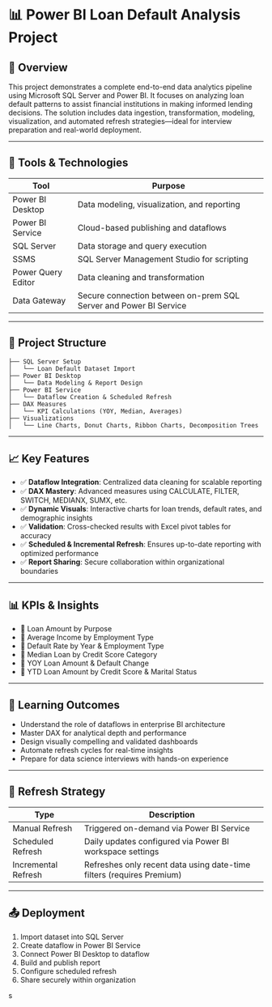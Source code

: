 # 📊 Power BI Loan Default Analysis Project

## 🚀 Overview

This project demonstrates a complete end-to-end data analytics pipeline using Microsoft SQL Server and Power BI. It focuses on analyzing loan default patterns to assist financial institutions in making informed lending decisions. The solution includes data ingestion, transformation, modeling, visualization, and automated refresh strategies—ideal for interview preparation and real-world deployment.

---

## 🧰 Tools & Technologies

| Tool               | Purpose                                      |
|--------------------|----------------------------------------------|
| Power BI Desktop   | Data modeling, visualization, and reporting  |
| Power BI Service   | Cloud-based publishing and dataflows         |
| SQL Server         | Data storage and query execution             |
| SSMS               | SQL Server Management Studio for scripting   |
| Power Query Editor | Data cleaning and transformation             |
| Data Gateway       | Secure connection between on-prem SQL Server and Power BI Service |

---

## 📂 Project Structure

```plaintext
├── SQL Server Setup
│   └── Loan Default Dataset Import
├── Power BI Desktop
│   └── Data Modeling & Report Design
├── Power BI Service
│   └── Dataflow Creation & Scheduled Refresh
├── DAX Measures
│   └── KPI Calculations (YOY, Median, Averages)
├── Visualizations
│   └── Line Charts, Donut Charts, Ribbon Charts, Decomposition Trees
```

---

## 📈 Key Features

- ✅ **Dataflow Integration**: Centralized data cleaning for scalable reporting
- ✅ **DAX Mastery**: Advanced measures using CALCULATE, FILTER, SWITCH, MEDIANX, SUMX, etc.
- ✅ **Dynamic Visuals**: Interactive charts for loan trends, default rates, and demographic insights
- ✅ **Validation**: Cross-checked results with Excel pivot tables for accuracy
- ✅ **Scheduled & Incremental Refresh**: Ensures up-to-date reporting with optimized performance
- ✅ **Report Sharing**: Secure collaboration within organizational boundaries

---

## 📊 KPIs & Insights

- 📌 Loan Amount by Purpose
- 📌 Average Income by Employment Type
- 📌 Default Rate by Year & Employment Type
- 📌 Median Loan by Credit Score Category
- 📌 YOY Loan Amount & Default Change
- 📌 YTD Loan Amount by Credit Score & Marital Status

---

## 🧠 Learning Outcomes

- Understand the role of dataflows in enterprise BI architecture
- Master DAX for analytical depth and performance
- Design visually compelling and validated dashboards
- Automate refresh cycles for real-time insights
- Prepare for data science interviews with hands-on experience

---

## 📅 Refresh Strategy

| Type             | Description                                                                 |
|------------------|-----------------------------------------------------------------------------|
| Manual Refresh   | Triggered on-demand via Power BI Service                                    |
| Scheduled Refresh| Daily updates configured via Power BI workspace settings                    |
| Incremental Refresh | Refreshes only recent data using date-time filters (requires Premium)     |

---

## 📤 Deployment

1. Import dataset into SQL Server
2. Create dataflow in Power BI Service
3. Connect Power BI Desktop to dataflow
4. Build and publish report
5. Configure scheduled refresh
6. Share securely within organization

s

